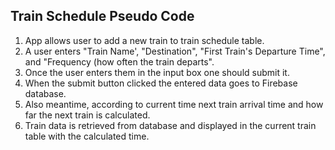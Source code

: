 ## Train Schedule Pseudo Code

1. App allows user to add a new train to train schedule table.
2. A user enters "Train Name', "Destination", "First Train's Departure Time", and  "Frequency (how often the train departs".
3. Once the user enters them in the input box one should submit it.
4. When the submit button clicked the entered data goes to Firebase database.
5. Also meantime, according to current time next train arrival time and how far the next train is calculated.
6. Train data is retrieved from database and displayed in the current train table with the calculated time.
